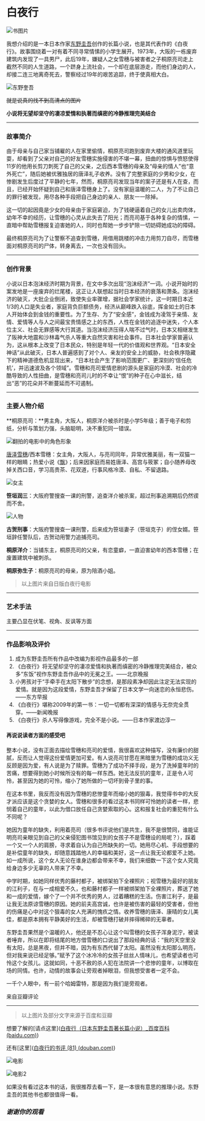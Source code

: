 # 白夜行

![书图片](D:\大一\微信图片_20221216200511.jpg)

我想介绍的是一本日本作家[东野圭吾](https://baike.baidu.com/item/东野圭吾/9506697?fromModule=lemma_inlink)创作的长篇小说，也是其代表作的《白夜行》。故事围绕着一对有着不同寻常情愫的小学生展开。1973年，大阪的一栋废弃建筑内发现了一具男尸，此后19年，嫌疑人之女雪穗与被害者之子桐原亮司走上截然不同的人生道路，一个跻身上流社会，一个却在底层游走，而他们身边的人，却接二连三地离奇死去，警察经过19年的艰苦追踪，终于使真相大白。

![东野奎吾](D:\大一\微信图片_20221216195007.jpg)

~~就是说真的找不到高清点的图片~~

**小说将无望却坚守的凄凉爱情和执著而缜密的冷静推理完美结合**

***

### 故事简介

由于母亲与自己家当铺雇的人在家里偷情，桐原亮司跑到废弃大楼的通风道里玩耍，却看到了父亲对自己的好友雪穗实施侵害的不堪一幕，扭曲的惊惧与愤怒使得11岁的他用长剪刀刺死了自己的父亲，之后西本雪穗的母亲及“母亲的情人”也“意外死亡”，随后她被优雅独居的唐泽礼子收养。没有了完整家庭的少男和少女，在惨剧发生后度过了平静的七年，然而，桐原亮司发现当年的案子还是有人在查，而且，已经开始怀疑到自己和唐泽雪穗身上了。没有家庭温暖的二人，为了不让自己的罪行被发现，用尽各种手段把自己身边的亲人、朋友一一除掉。

这一切的起因竟是少女的母亲由于家庭窘迫，为了钱硬逼着自己的女儿出卖肉体，幼年不幸的经历，让雪穗的心灵从此失去了阳光；而亮司基于各种复杂的情愫，一直暗中帮助雪穗报复迫害她的人，同时也帮她一步步铲除一切妨碍她成功的障碍。 

最终桐原亮司为了让警察不追查到雪穗，用借用跳楼的冲击力用剪刀自尽，而雪穗面对桐原亮司的尸体，转身离去，一次也没有回头。 

---

### 创作背景

小说以日本泡沫经济时期为背景，在文中多次出现“泡沫经济”一词。小说开始时的案发地是一座废弃的烂尾楼，这正让人联想起当时日本经济的衰落和萧条。泡沫经济的破灭，大批企业倒闭，致使失业率骤增，据社会学家统计，这一时期日本近1/3的人口是失业者，家庭背负巨额债务，经济从巅峰跌入谷底，挥金如土的日本人开始体会到金钱的重要性。为了生存、为了“安全感”，金钱成为凌驾于亲情、友情、爱情等人与人之间最宝贵情感之上的东西，人性在金钱的追逐中迷失，个人本位主义、社会无罪感等大行其道。当泡沫经济压得人喘不过气时，日本又相继发生了阪神大地震和沙林毒气杀人等重大自然灾害和社会事件。日本社会学家普遍认为，这从根本上改变了日本民众，特别是年轻一代的价值观和世界观。“日本安全神话”从此破灭，日本人普遍感到了对个人、亲友的安全上的威胁，社会秩序隐藏下的精神道德危机显现出来，“日本社会产生了影响范围更广、更深刻的‘信任危机’，并迅速波及各个领域”。雪穗和亮司爱情悲剧的源头是家庭的冷漠、社会的冷酷导致的人性扭曲，是雪穗和亮司儿时的不幸让“恨”的种子在心中滋长，结出“恶”的花朵并不断蔓延而不可遏制。

---

### 主要人物介绍

**桐原亮司：**男主角，大阪人，桐原洋介被杀时是小学5年级；善于电子和剪纸，分析与策划力强，头脑聪明，决不重犯同一错误。

![翻拍的电影中的角色形象](D:\大一\微信图片_20221217131335.jpg)

[唐泽雪穗](https://baike.baidu.com/item/唐泽雪穗/8149167?fromModule=lemma_inlink)/西本雪穗：女主角，大阪人，与亮司同年，异常优雅美丽，有一双猫一样的眼睛；热爱小说《[飘](https://baike.baidu.com/item/飘/8246660?fromModule=lemma_inlink)》；后来因家庭而易姓唐泽、高宫与筱冢；自小随养母改掉关西口音，学习高贵茶、花双道，行事风格冷漠、自私、不留退路。

![女主](D:\大一\微信图片_20221217131330.jpg)

**笹垣润三**：大阪府警搜查一课的刑警，追查洋介被杀案，超过刑事追溯期后仍然锲而不舍。

![人物](D:\大一\微信图片_20221217131339.jpg)

**古贺刑事**：大阪府警搜查一课刑警，后来成为笹垣妻子（笹垣克子）的侄女婿。笹垣辞任警队后，古贺动用警力追捕亮司。

**桐原洋介**：当铺东主，桐原亮司的父亲，有恋童癖，一直迫害幼年的西本雪穗；在废置建筑中被刺杀。

**桐原弥生子**：桐原亮司的母亲，原为陪酒小姐。

> 以上图片来自日版白夜行电影

---

### 艺术手法

主要凸显在伏笔、视角、反讽等方面

---

### 作品影响及评价

1. 成为东野圭吾所有作品中改编为影视作品最多的一部
2. 《白夜行》将无望却坚守的凄凉爱情和执著而缜密的冷静推理完美结合，被众多“东饭”视作东野圭吾作品中的无冕之王。——北京晚报
3. 小男孩对于“手牵手在太阳下散步”的念想，是那段素净却因此注定无法实现的爱情。就是因为这段爱情，东野圭吾才保留了日本文学一向迷恋的永恒悲伤。——东方早报
4. 《白夜行》堪称2009年的第一书：一切一切都有深深的情感与无奈完全贯穿。——新闻晚报
5. 《白夜行》杀人写得像游戏，完全不是小说。——日本作家渡边淳一

#### 再说说读者方面的感受吧

整本小说，没有正面去描绘雪穗和亮司的爱情，我很喜欢这种描写，没有廉价的甜腻，反而让人觉得这份爱情更加可爱。有人说亮司甘愿在黑暗里为雪穗的成功义无反顾是因为爱，有人说是为了赎罪。雪穗为了成功不择手段，是为了洗掉童年时的苦痛，想要得到她小时候所没有的每一样东西。她无法反抗的童年，正是令人可怜，甚至因为她的可怜，缩小了她所做的一切坏到骨子里的事。

在这本书里，我反而没有因为雪穗的悲惨童年而缩小她的狠毒，我觉得书中的大反才派应该是这个贪婪的女人。雪穗和很多的看过这本书同样可怜她的读者一样，悲悯着自己的童年，以此为借口放任自己贪婪索取的心。这和报复社会的重犯有什么不同呢？

她因为童年的缺失，利用着亮司（很多书评说他们是共生，我不是很赞同，谁能证明亮司亲眼见到自己的父亲侵犯图书馆见到的女孩子不是雪穗设的局呢？），踩着一个又一个人的肩膀，寻求着自认为自己所缺失的一切。她用尽心机、手段想要的是补偿童年的缺失，却随意践踏他人的幸福和美好，这一点让我无论都爱不上她。如一成所说，这个女人无论在谁身边都会带来不幸，我们来细数一下这个女人究竟给身边多少无辜的人带来了不幸。

中学时期，如她同样优秀的藤村都子，被绑架拍下全裸照片；视雪穗为最好的朋友的江利子，在与一成相爱不久，也和藤村都子一样被绑架拍下全裸照片，葬送了她和一成的爱情，嫁个了一个并不优秀的男人，过着糟糕的生活。伤害江利子，是最让我无法原谅雪穗的原因。她的前夫高宫诚，也许是被伤害的最轻的受害者，但他的伤痛是心中对这个狠毒的女人充满的愧疚之情。收养雪穗的唐泽、康晴的女儿美佳，都是原本拥有平静美好的生活，却被雪穗打破并摔得稀碎的无辜者。

东野圭吾果然是个温暖的人，他还是不忍心让这个叫雪穗的女孩子浑身泥泞，被读者唾弃，所以在即将结尾的地方借雪穗的口说出了那段经典的话：“我的天空里没有太阳，总是黑夜，但并不暗，因为有东西代替了太阳。虽然没有太阳那么明亮，但对我来说已经足够。”赋予了这个冰冷冷的女孩子丝丝人情味儿，也希望读者也可怜这个女孩儿。这就如同，十恶不赦的杀人犯在法院讲一个悲惨的童年，以博取在场的同情。也许，动情的故事会让旁观者掉眼泪，但我想受害者一定不会。

一千个人眼中，有一前个哈姆雷特，那是因为我们是旁观者。

来自豆瓣评论

---

> 以上图片及部分文字来源于百度和豆瓣

想要了解的[请点这里]([白夜行（日本东野圭吾著长篇小说）_百度百科 (baidu.com)](https://baike.baidu.com/item/白夜行/8646?fr=aladdin))

还有[这里]([白夜行的书评 (81) (douban.com)](https://book.douban.com/subject/27112607/reviews?version=1))

![电影](D:\大一\微信图片_20221217131738.jpg)

![电影2](D:\大一\微信图片_20221217131743.jpg)

如果没有看过这本书的话，我很推荐去看一下，是一本很有意思的推理小说。东野圭吾的其他书也都很值得一看。

### *谢谢你的观看*



